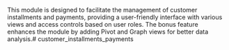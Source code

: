 This module is designed to facilitate the management of customer installments and payments, providing a user-friendly interface with various views and access controls based on user roles. The bonus feature enhances the module by adding Pivot and Graph views for better data analysis.# customer_installments_payments
